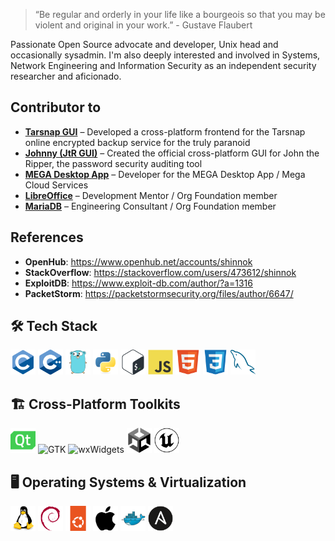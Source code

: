 > “Be regular and orderly in your life like a bourgeois so that you may be violent and original in your work.” - Gustave Flaubert

Passionate Open Source advocate and developer, Unix head and occasionally sysadmin. I'm also deeply interested and involved in Systems, Network Engineering and Information Security as an independent security researcher and aficionado.

## Contributor to
- **[Tarsnap GUI](https://github.com/Tarsnap/tarsnap-gui)** – Developed a cross-platform frontend for the Tarsnap online encrypted backup service for the truly paranoid
- **[Johnny (JtR GUI)](https://github.com/openwall/johnny)** – Created the official cross-platform GUI for John the Ripper, the password security auditing tool
- **[MEGA Desktop App](https://github.com/meganz/MEGAsync)** – Developer for the MEGA Desktop App / Mega Cloud Services
- **[LibreOffice](https://www.libreoffice.org/)** – Development Mentor / Org Foundation member
- **[MariaDB](https://www.mariadb.org/)** – Engineering Consultant / Org Foundation member

## References

- **OpenHub**: https://www.openhub.net/accounts/shinnok
- **StackOverflow**: https://stackoverflow.com/users/473612/shinnok
- **ExploitDB**: https://www.exploit-db.com/author/?a=1316
- **PacketStorm**: https://packetstormsecurity.org/files/author/6647/

## 🛠 Tech Stack
<p align="left">
  <img src="https://github.com/devicons/devicon/blob/master/icons/c/c-original.svg" alt="C language" width="40" height="40"/> 
  <img src="https://github.com/devicons/devicon/blob/master/icons/cplusplus/cplusplus-original.svg" alt="C++ language" width="40" height="40"/> 
  <img src="https://github.com/devicons/devicon/blob/master/icons/go/go-original.svg" alt="Go language" width="40" height="40"/>
  <img src="https://github.com/devicons/devicon/blob/master/icons/python/python-original.svg" alt="Python langage" width="40" height="40"/> 
  <img src="https://github.com/devicons/devicon/blob/master/icons/bash/bash-original.svg" alt="Bash scripting" width="40" height="40"/>
  <img src="https://github.com/devicons/devicon/blob/master/icons/javascript/javascript-original.svg" alt="JavaScript" width="40" height="40"/>
  <img src="https://github.com/devicons/devicon/blob/master/icons/html5/html5-original.svg" alt="HTML5" width="40" height="40"/>
  <img src="https://github.com/devicons/devicon/blob/master/icons/css3/css3-original.svg" alt="CSS3" width="40" height="40"/>
  <img src="https://github.com/devicons/devicon/blob/master/icons/mysql/mysql-original.svg" alt="SQL query" width="40" height="40"/>
</p>

## 🏗️ Cross-Platform Toolkits
<p align="left">
  <img src="https://github.com/devicons/devicon/blob/master/icons/qt/qt-original.svg" alt="Qt" width="40" height="40"/>
  <img src="https://upload.wikimedia.org/wikipedia/commons/7/71/GTK_logo.svg" alt="GTK" width="40" height="40"/>
  <img src="https://upload.wikimedia.org/wikipedia/commons/b/bb/WxWidgets.svg" alt="wxWidgets" width="40" height="40"/>
  <img src="https://github.com/devicons/devicon/blob/master/icons/unity/unity-original.svg" alt="Unity" width="40" height="40"/>
  <img src="https://github.com/devicons/devicon/blob/master/icons/unrealengine/unrealengine-original.svg" alt="Unreal Engine" width="40" height="40"/>
</p>

## 🖥️ Operating Systems & Virtualization
<p align="left">
  <img src="https://github.com/devicons/devicon/blob/master/icons/linux/linux-original.svg" alt="Linux" width="40" height="40"/> 
  <img src="https://github.com/devicons/devicon/blob/master/icons/debian/debian-original.svg" alt="Debian" width="40" height="40"/>
  <img src="https://github.com/devicons/devicon/blob/master/icons/ubuntu/ubuntu-original.svg" alt="Ubuntu" width="40" height="40"/>
  <img src="https://github.com/devicons/devicon/blob/master/icons/apple/apple-original.svg" alt="macOS" width="40" height="40"/>
  <img src="https://github.com/devicons/devicon/blob/master/icons/docker/docker-original.svg" alt="Docker" width="40" height="40"/> 
  <img src="https://github.com/devicons/devicon/blob/master/icons/ansible/ansible-original.svg" alt="Ansible" width="40" height="40"/> 
</p>





